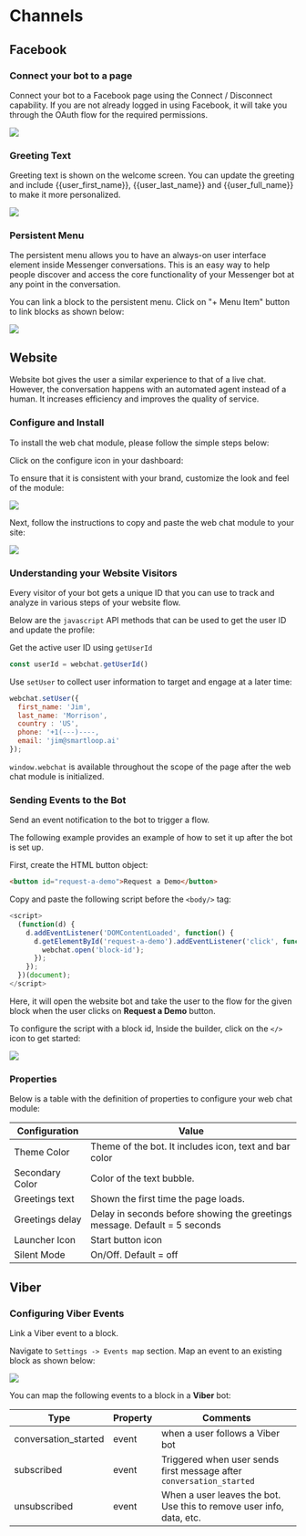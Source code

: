 # Channels


## Facebook

### Connect your bot to a page

Connect your bot to a Facebook page using the Connect / Disconnect capability. If you are not already logged in using Facebook, it will take you through the OAuth flow for the required permissions.

![](./facebook-connect.png)

### Greeting Text

Greeting text is shown on the welcome screen. You can update the greeting and include {{user_first_name}}, {{user_last_name}} and {{user_full_name}} to make it more personalized.

![](./greeting-text.png)

### Persistent Menu

The persistent menu allows you to have an always-on user interface element inside Messenger conversations. This is an easy way to help people discover and access the core functionality of your Messenger bot at any point in the conversation.

You can link a block to the persistent menu. Click on "+ Menu Item" button to link blocks as shown below:

![](./persistent-menu.png)


## Website

Website bot gives the user a similar experience to that of a live chat. However, the conversation happens with an automated agent instead of a human. It increases efficiency and improves the quality of service.

### Configure and Install

To install the web chat module, please follow the simple steps below:

Click on the configure icon in your dashboard: 


To ensure that it is consistent with your brand, customize the look and feel of the module:

![](./webchat-configure.png)


Next, follow the instructions to copy and paste the web chat module to your site:

![](./webchat-installation.png)

### Understanding your Website Visitors

Every visitor of your bot gets a unique ID that you can use to track and analyze in various steps of your website flow. 

Below are the `javascript` API methods that can be used to get the user ID and update the profile:

Get the active user ID using `getUserId`

```javascript
const userId = webchat.getUserId()
```

Use `setUser` to collect user information to target and engage at a later time:

```javascript
webchat.setUser({
  first_name: 'Jim',
  last_name: 'Morrison',
  country : 'US',
  phone: '+1(---)----,
  email: 'jim@smartloop.ai'
});
```

`window.webchat` is available throughout the scope of the page after the web chat module is initialized.


### Sending Events to the Bot

Send an event notification to the bot to trigger a flow. 

The following example provides an example of how to set it up after the bot is set up. 

First, create the HTML button object:


```html 
<button id="request-a-demo">Request a Demo</button>
```

Copy and paste the following script before the `<body/>` tag:

```javascript
<script>
  (function(d) {
    d.addEventListener('DOMContentLoaded', function() {
      d.getElementById('request-a-demo').addEventListener('click', function() {
        webchat.open('block-id');
      });
    });
  })(document);
</script>
```

Here, it will open the website bot and take the user to the flow for the given block when the user clicks on **Request a Demo** button.

To configure the script with a block id, Inside the builder, click on the `</>` icon to get started:

![](./toolbar.png)

### Properties

Below is a table with the definition of properties to configure your web chat module: 

| Configuration | Value|
| -- | -- |
| Theme Color | Theme of the bot. It includes icon, text and bar color |
| Secondary Color | Color of the text bubble. |
| Greetings text | Shown the first time the page loads.
| Greetings delay| Delay in seconds before showing the greetings message.  Default = 5 seconds
| Launcher Icon | Start button icon |
| Silent Mode | On/Off. Default = off |


## Viber

### Configuring Viber Events

Link a Viber event to a block.

Navigate to `Settings -> Events map` section.  Map an event to an existing block as shown below:

![](./viber-events.png)


You can map the following events to a block in a **Viber** bot:

| Type | Property | Comments |
| -- | -- | -- |
| conversation_started | event | when a user follows a Viber bot |
| subscribed | event | Triggered when user sends first message after `conversation_started` | 
| unsubscribed | event | When a user leaves the bot. Use this to remove user info, data, etc.|
